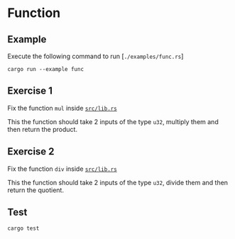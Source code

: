 # Function

## Example

Execute the following command to run [`./examples/func.rs`]

```shell
cargo run --example func
```

## Exercise 1

Fix the function `mul` inside [`src/lib.rs`](./src/lib.rs)

This the function should take 2 inputs of the type `u32`, multiply them and then return the product.

## Exercise 2

Fix the function `div` inside [`src/lib.rs`](./src/lib.rs)

This the function should take 2 inputs of the type `u32`, divide them and then return the quotient.

## Test

```shell
cargo test
```
